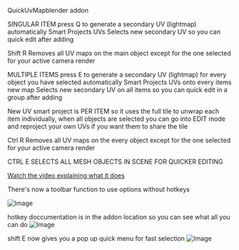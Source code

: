 QuickUvMapblender addon 

SINGULAR ITEM
press Q to generate a secondary UV (lightmap) 
automatically Smart Projects UVs
Selects new secondary UV so you can quick edit after adding

Shift R Removes all UV maps on the main object except for the one selected for your active camera render 


MULTIPLE ITEMS
press E to generate a secondary UV (lightmap) for every object you have selected
automatically Smart Projects UVs onto every items new map
Selects new secondary UV on all items so you can quick edit in a group after adding

New UV smart project is PER ITEM so it uses the full tile to unwrap each item individually, when all objects are selected you can go into EDIT mode and reproject your own UVs if you want them to share the tile

Ctrl R Removes all UV maps on the every object except for the one selected for your active camera render 



CTRL E SELECTS ALL MESH OBJECTS IN SCENE FOR QUICKER EDITING



[Watch the video explaining what it does](https://youtu.be/watch?v=nDbOAA5en3Y)

There's now a toolbar function to use options without hotkeys

![Image](https://github.com/user-attachments/assets/92c2b9b9-d34a-46f8-a935-693695abe44f)

hotkey doccumentation is in the addon location so you can see what all you can do 
![Image](https://github.com/user-attachments/assets/c70f5a39-2758-4ed6-8c09-c4ba5d298b79)

shift E now gives you a pop up quick menu for fast selection
![Image](https://github.com/user-attachments/assets/9657bb15-a4ca-43a6-b9a0-8e09ba725d0b)
